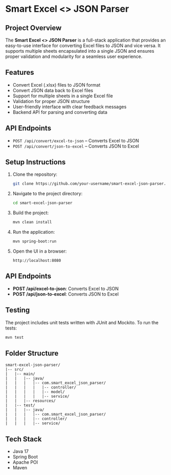 # Smart Excel <> JSON Parser

## Project Overview
The **Smart Excel <> JSON Parser** is a full-stack application that provides an easy-to-use interface for converting Excel files to JSON and vice versa. It supports multiple sheets encapsulated into a single JSON and ensures proper validation and modularity for a seamless user experience.

## Features
- Convert Excel (.xlsx) files to JSON format
- Convert JSON data back to Excel files
- Support for multiple sheets in a single Excel file
- Validation for proper JSON structure
- User-friendly interface with clear feedback messages
- Backend API for parsing and converting data


## API Endpoints
- `POST /api/convert/excel-to-json` – Converts Excel to JSON
- `POST /api/convert/json-to-excel` – Converts JSON to Excel


## Setup Instructions
1. Clone the repository:
   ```bash
   git clone https://github.com/your-username/smart-excel-json-parser.git
   ```
2. Navigate to the project directory:
   ```bash
   cd smart-excel-json-parser
   ```
3. Build the project:
   ```bash
   mvn clean install
   ```
4. Run the application:
   ```bash
   mvn spring-boot:run
   ```
5. Open the UI in a browser:
   ```
   http://localhost:8080
   ```

## API Endpoints
- **POST /api/excel-to-json**: Converts Excel to JSON
- **POST /api/json-to-excel**: Converts JSON to Excel

## Testing
The project includes unit tests written with JUnit and Mockito. To run the tests:
```bash
mvn test
```

## Folder Structure
```
smart-excel-json-parser/
|-- src/
|   |-- main/
|   |   |-- java/
|   |   |   |-- com.smart_excel_json_parser/
|   |   |   |   |-- controller/
|   |   |   |   |-- model/
|   |   |   |   |-- service/
|   |   |-- resources/
|   |-- test/
|   |   |-- java/
|   |   |   |-- com.smart_excel_json_parser/
|   |   |   |-- controller/
|   |   |   |-- service/
```
## Tech Stack
- Java 17
- Spring Boot
- Apache POI
- Maven






